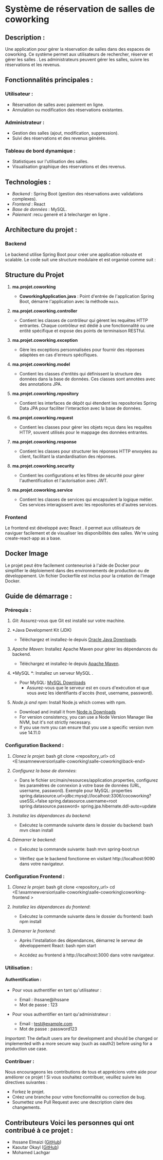 # Système de réservation de salles de coworking

## Description :
Une application pour gérer la réservation de salles dans des espaces de coworking. Ce système permet aux utilisateurs de rechercher, réserver et gérer les salles . Les administrateurs peuvent gérer les salles, suivre les réservations et les revenus.

## Fonctionnalités principales :

### Utilisateur :
- Réservation de salles avec paiement en ligne.
- Annulation ou modification des réservations existantes.

### Administrateur :
- Gestion des salles (ajout, modification, suppression).
- Suivi des réservations et des revenus générés.

### Tableau de bord dynamique :
- Statistiques sur l'utilisation des salles.
- Visualisation graphique des réservations et des revenus.

## Technologies :
- *Backend* : Spring Boot (gestion des réservations avec validations complexes).
- *Frontend* : React
- *Base de données* : MySQL.
- *Paiement* :recu generé et à telecharger en ligne .

## Architecture du projet :

### Backend
Le backend utilise Spring Boot pour créer une application robuste et scalable. Le code suit une structure modulaire et est organisé comme suit :

## **Structure du Projet**

1. **ma.projet.coworking**  
   - **CoworkingApplication.java** : Point d'entrée de l'application Spring Boot, démarre l'application avec la méthode `main`.  

2. **ma.projet.coworking.controller**  
   - Contient les classes de contrôleur qui gèrent les requêtes HTTP entrantes. Chaque contrôleur est dédié à une fonctionnalité ou une entité spécifique et expose des points de terminaison RESTful.  

3. **ma.projet.coworking.exception**  
   - Gère les exceptions personnalisées pour fournir des réponses adaptées en cas d'erreurs spécifiques.  

4. **ma.projet.coworking.model**  
   - Contient les classes d'entités qui définissent la structure des données dans la base de données. Ces classes sont annotées avec des annotations JPA.  

5. **ma.projet.coworking.repository**  
   - Contient les interfaces de dépôt qui étendent les repositories Spring Data JPA pour faciliter l'interaction avec la base de données.  

6. **ma.projet.coworking.request**  
   - Contient les classes pour gérer les objets reçus dans les requêtes HTTP, souvent utilisés pour le mappage des données entrantes.  

7. **ma.projet.coworking.response**  
   - Contient les classes pour structurer les réponses HTTP envoyées au client, facilitant la standardisation des réponses.  

8. **ma.projet.coworking.security**  
   - Contient les configurations et les filtres de sécurité pour gérer l'authentification et l'autorisation avec JWT.  

9. **ma.projet.coworking.service**  
   - Contient les classes de services qui encapsulent la logique métier. Ces services interagissent avec les repositories et d'autres services.  

### Frontend
Le frontend est développé avec React . il permet aux utilisateurs de naviguer facilement et de visualiser les disponibilités des salles. We're using create-react-app as a base.

## Docker Image
Le projet peut être facilement conteneurisé à l'aide de Docker pour simplifier le déploiement dans des environnements de production ou de développement. Un fichier Dockerfile est inclus pour la création de l'image Docker.

## Guide de démarrage :

### Prérequis :

1.  *Git*: Assurez-vous que Git est installé sur votre machine.

2.  *Java Development Kit (JDK)
    - Téléchargez et installez-le depuis [Oracle Java Downloads](https://www.oracle.com/java/technologies/downloads/).

3.  *Apache Maven*: Installez Apache Maven pour gérer les dépendances du backend.
    - Téléchargez et installez-le depuis [Apache Maven](https://maven.apache.org/download.cgi).

4.  *MySQL *: Installez un serveur MySQL .
    - Pour MySQL: [MySQL Downloads](https://dev.mysql.com/downloads/)
        - Assurez-vous que le serveur est en cours d'exécution et que vous avez les identifiants d'accès (host, username, password).

5. *Node.js and npm*: Install Node.js which comes with npm.
    - Download and install it from [Node.js Downloads](https://nodejs.org/en/download/)
    - For version consistency, you can use a Node Version Manager like NVM, but it's not strictly necessary. 
     - If you use nvm you can ensure that you use a specific version nvm use 14.11.0

### Configuration Backend :

1.  *Clonez le projet*:
    bash
    git clone <repository_url>
    cd <E:\examnewversion\salle-coworking\salle-coworking\back-end>
    

2.  *Configurez la base de données*:
    - Dans le fichier src/main/resources/application.properties, configurez les paramètres de connexion à votre base de données (URL, username, password). Exemple pour MySQL:
      properties
       spring.datasource.url=jdbc:mysql://localhost:3306/cocoworking?useSSL=false
        spring.datasource.username=root
        spring.datasource.password=
        spring.jpa.hibernate.ddl-auto=update 
      
   

3. *Installez les dépendances du backend*:
    - Exécutez la commande suivante dans le dossier du backend:
    bash
    mvn clean install
    

4. *Démarrer le backend*:
    - Exécutez la commande suivante:
    bash
    mvn spring-boot:run
    
    - Vérifiez que le backend fonctionne en visitant http://localhost:9090 dans votre navigateur.

### Configuration Frontend :

1.  *Clonez le projet*:
    bash
    git clone <repository_url>
    cd <E:\examnewversion\salle-coworking\salle-coworking\coworking-frontend >
    

2.  *Installez les dépendances du frontend*:
    - Exécutez la commande suivante dans le dossier du frontend:
    bash
    npm install
    

3.  *Démarrer le frontend*:
    - Après l'installation des dépendances, démarrez le serveur de développement React:
    bash
    npm start
    
    - Accédez au frontend à http://localhost:3000 dans votre navigateur.

### Utilisation :

#### Authentification :
- Pour vous authentifier en tant qu'utilisateur :
  - Email : ihssane@ihssane
  - Mot de passe : 123


- Pour vous authentifier en tant qu'administrateur :
  - Email : test@example.com
  - Mot de passe : password123


*Important*: The default users are for development and should be changed or implemented with a more secure way (such as oauth2) before using for a production use case.

### Contribuer :
Nous encourageons les contributions de tous et apprécions votre aide pour améliorer ce projet ! Si vous souhaitez contribuer, veuillez suivre les directives suivantes :
- Forkez le projet.
- Créez une branche pour votre fonctionnalité ou correction de bug.
- Soumettez une Pull Request avec une description claire des changements.


## Contributeurs Voici les personnes qui ont contribué à ce projet :
 * Ihssane Elmaizi ([GitHub](  https://github.com/Ihssanf ))
 * Kaoutar Okayl ([GitHub](https://github.com/kaoutarokayl))
* Mohamed Lachgar 

